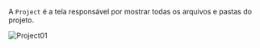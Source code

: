 A `Project` é a tela responsável por mostrar todas os arquivos e pastas do projeto.

![Project01](https://cdn.discordapp.com/attachments/859440081462493194/859767931021164564/unknown.png)